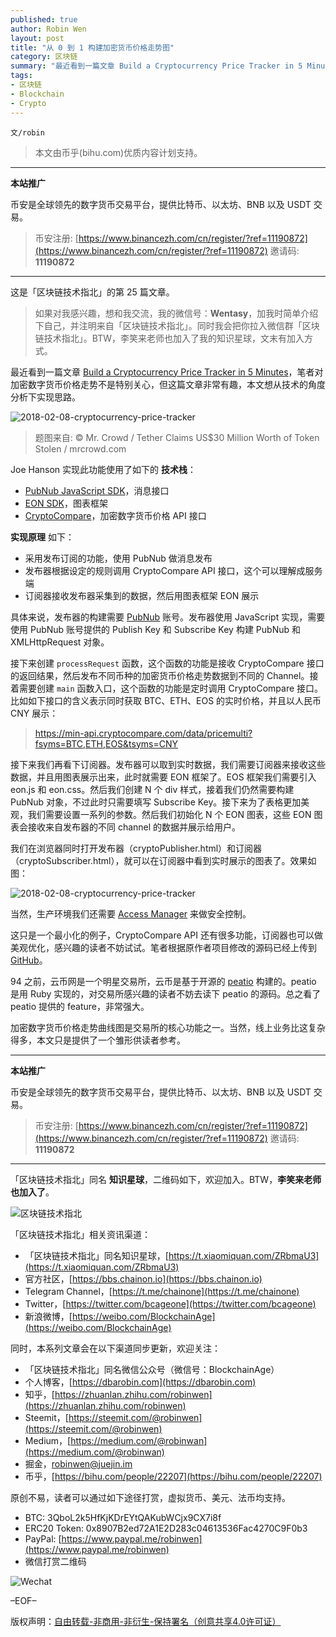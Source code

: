 ```yaml
---
published: true
author: Robin Wen
layout: post
title: "从 0 到 1 构建加密货币价格走势图"
category: 区块链
summary: "最近看到一篇文章 Build a Cryptocurrency Price Tracker in 5 Minutes，笔者对加密数字货币价格走势不是特别关心，但这篇文章非常有趣，本文想从技术的角度分析下实现思路。实现原理如下：采用发布订阅的功能，使用 PubNub 做消息发布；发布器根据设定的规则调用 CryptoCompare API 接口，这个可以理解成服务端；订阅器接收发布器采集到的数据，然后用图表框架 EON 展示。这只是一个最小化的例子，CryptoCompare API 还有很多功能，订阅器也可以做美观优化，感兴趣的读者不妨试试。笔者根据原作者项目修改的源码已经上传到 GitHub。加密数字货币价格走势曲线图是交易所的核心功能之一。当然，线上业务比这复杂得多，本文只是提供了一个雏形供读者参考。"
tags:
- 区块链
- Blockchain
- Crypto
---
```


`文/robin`

> 本文由币乎(bihu.com)优质内容计划支持。

***

**本站推广**

币安是全球领先的数字货币交易平台，提供比特币、以太坊、BNB 以及 USDT 交易。

> 币安注册: [https://www.binancezh.com/cn/register/?ref=11190872](https://www.binancezh.com/cn/register/?ref=11190872)
> 邀请码: **11190872**

***

这是「区块链技术指北」的第 25 篇文章。

> 如果对我感兴趣，想和我交流，我的微信号：**Wentasy**，加我时简单介绍下自己，并注明来自「区块链技术指北」。同时我会把你拉入微信群「区块链技术指北」。BTW，李笑来老师也加入了我的知识星球，文末有加入方式。

最近看到一篇文章 [Build a Cryptocurrency Price Tracker in 5 Minutes](https://hackernoon.com/build-a-cryptocurrency-price-tracker-in-5-minutes-d66c3d37ad71)，笔者对加密数字货币价格走势不是特别关心，但这篇文章非常有趣，本文想从技术的角度分析下实现思路。

![2018-02-08-cryptocurrency-price-tracker](https://cdn.dbarobin.com/jqLBEMu.jpg)

> 题图来自: © Mr. Crowd / Tether Claims US$30 Million Worth of Token Stolen / mrcrowd.com

Joe Hanson 实现此功能使用了如下的 **技术栈**：

* [PubNub JavaScript SDK](https://www.pubnub.com/docs/web-javascript/pubnub-javascript-sdk)，消息接口
* [EON SDK](https://www.pubnub.com/developers/eon)，图表框架
* [CryptoCompare](https://www.cryptocompare.com/api)，加密数字货币价格 API 接口

**实现原理** 如下：

* 采用发布订阅的功能，使用 PubNub 做消息发布
* 发布器根据设定的规则调用 CryptoCompare API 接口，这个可以理解成服务端
* 订阅器接收发布器采集到的数据，然后用图表框架 EON 展示

具体来说，发布器的构建需要 [PubNub](https://admin.pubnub.com/#/register) 账号。发布器使用 JavaScript 实现，需要使用 PubNub 账号提供的 Publish Key 和 Subscribe Key 构建 PubNub 和 XMLHttpRequest 对象。

接下来创建 `processRequest` 函数，这个函数的功能是接收 CryptoCompare 接口的返回结果，然后发布不同币种的加密货币价格走势数据到不同的 Channel。接着需要创建 `main` 函数入口，这个函数的功能是定时调用 CryptoCompare 接口。比如如下接口的含义表示同时获取 BTC、ETH、EOS 的实时价格，并且以人民币 CNY 展示：

> https://min-api.cryptocompare.com/data/pricemulti?fsyms=BTC,ETH,EOS&tsyms=CNY

接下来我们再看下订阅器。发布器可以取到实时数据，我们需要订阅器来接收这些数据，并且用图表展示出来，此时就需要 EON 框架了。EOS 框架我们需要引入 eon.js 和 eon.css。然后我们创建 N 个 div 样式，接着我们仍然需要构建 PubNub 对象，不过此时只需要填写 Subscribe Key。接下来为了表格更加美观，我们需要设置一系列的参数。然后我们初始化 N 个 EON 图表，这些 EON 图表会接收来自发布器的不同 channel 的数据并展示给用户。

我们在浏览器同时打开发布器（cryptoPublisher.html）和订阅器（cryptoSubscriber.html），就可以在订阅器中看到实时展示的图表了。效果如图：

![2018-02-08-cryptocurrency-price-tracker](https://cdn.dbarobin.com/IJ2hJma.gif)

当然，生产环境我们还需要 [Access Manager](https://www.pubnub.com/docs/web-javascript/pam-security) 来做安全控制。

这只是一个最小化的例子，CryptoCompare API 还有很多功能，订阅器也可以做美观优化，感兴趣的读者不妨试试。笔者根据原作者项目修改的源码已经上传到 [GitHub](https://github.com/dbarobin/Cryptocurrency-Price-Tracker)。

94 之前，云币网是一个明星交易所，云币是基于开源的 [peatio](https://github.com/peatio/peatio-opensource) 构建的。peatio 是用 Ruby 实现的，对交易所感兴趣的读者不妨去读下 peatio 的源码。总之看了 peatio 提供的 feature，非常强大。

加密数字货币价格走势曲线图是交易所的核心功能之一。当然，线上业务比这复杂得多，本文只是提供了一个雏形供读者参考。

***

**本站推广**

币安是全球领先的数字货币交易平台，提供比特币、以太坊、BNB 以及 USDT 交易。

> 币安注册: [https://www.binancezh.com/cn/register/?ref=11190872](https://www.binancezh.com/cn/register/?ref=11190872)
> 邀请码: **11190872**

***

「区块链技术指北」同名 **知识星球**，二维码如下，欢迎加入。BTW，**李笑来老师也加入了**。

![区块链技术指北](https://cdn.dbarobin.com/pQxlDqF.jpg)

「区块链技术指北」相关资讯渠道：

* 「区块链技术指北」同名知识星球，[https://t.xiaomiquan.com/ZRbmaU3](https://t.xiaomiquan.com/ZRbmaU3)
* 官方社区，[https://bbs.chainon.io](https://bbs.chainon.io)
* Telegram Channel，[https://t.me/chainone](https://t.me/chainone)
* Twitter，[https://twitter.com/bcageone](https://twitter.com/bcageone)
* 新浪微博，[https://weibo.com/BlockchainAge](https://weibo.com/BlockchainAge)

同时，本系列文章会在以下渠道同步更新，欢迎关注：

* 「区块链技术指北」同名微信公众号（微信号：BlockchainAge）
* 个人博客，[https://dbarobin.com](https://dbarobin.com)
* 知乎，[https://zhuanlan.zhihu.com/robinwen](https://zhuanlan.zhihu.com/robinwen)
* Steemit，[https://steemit.com/@robinwen](https://steemit.com/@robinwen)
* Medium，[https://medium.com/@robinwan](https://medium.com/@robinwan)
* 掘金，[robinwen@juejin.im](https://juejin.im/user/5673ccae60b2260ee435f89a/posts)
* 币乎，[https://bihu.com/people/22207](https://bihu.com/people/22207)

原创不易，读者可以通过如下途径打赏，虚拟货币、美元、法币均支持。

* BTC: 3QboL2k5HfKjKDrEYtQAKubWCjx9CX7i8f
* ERC20 Token: 0x8907B2ed72A1E2D283c04613536Fac4270C9F0b3
* PayPal: [https://www.paypal.me/robinwen](https://www.paypal.me/robinwen)
* 微信打赏二维码

![Wechat](https://cdn.dbarobin.com/SzoNl5b.jpg)

–EOF–

版权声明：[自由转载-非商用-非衍生-保持署名（创意共享4.0许可证）](http://creativecommons.org/licenses/by-nc-nd/4.0/deed.zh)
